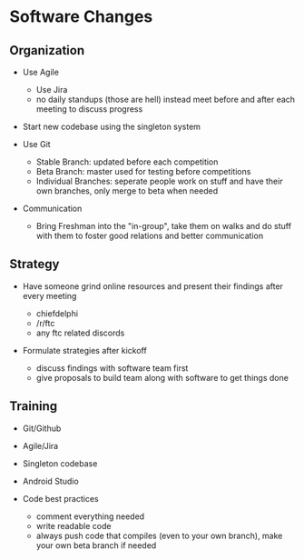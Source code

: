 # Software Changes

## Organization

- Use Agile
	- Use Jira
	- no daily standups (those are hell) instead meet before and after each meeting to discuss progress

- Start new codebase using the singleton system

- Use Git
	- Stable Branch: updated before each competition
	- Beta Branch: master used for testing before competitions
	- Individual Branches: seperate people work on stuff and have their own branches, only merge to beta when needed

- Communication
	- Bring Freshman into the "in-group", take them on walks and do stuff with them to foster good relations and better communication

## Strategy

- Have someone grind online resources and present their findings after every meeting
	- chiefdelphi
	- /r/ftc
	- any ftc related discords

- Formulate strategies after kickoff
	- discuss findings with software team first
	- give proposals to build team along with software to get things done

## Training

- Git/Github

- Agile/Jira

- Singleton codebase

- Android Studio

- Code best practices
	- comment everything needed
	- write readable code
	- always push code that compiles (even to your own branch), make your own beta branch if needed